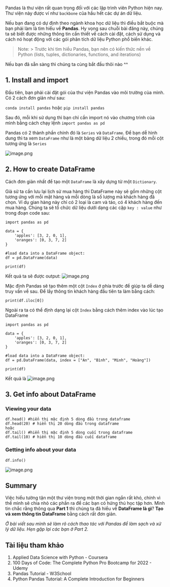 Pandas là thư viện rất quan trọng đối với các lập trình viên Python hiện nay. Thư viện này được ví như ```backbone``` của hầu hết các dự án dữ liệu.

Nếu bạn đang có dự định theo ngành khoa học dữ liệu thì điều bắt buộc mà bạn phải làm là tìm hiểu về **Pandas**. Hy vọng sau chuỗi bài đăng này, chúng ta sẽ biết được những thông tin cần thiết về cách cài đặt, cách sử dụng và cách nó hoạt động với các gói phân tích dữ liệu Python phổ biến khác.

> Note:
    >  Trước khi tìm hiểu Pandas, bạn nên có kiến thức nền về Python (lists, tuples, dictionaries, functions, and iterations)

Nếu bạn đã sẵn sàng thì chúng ta cùng bắt đầu thôi nào ^^

## 1. Install and import
Đầu tiên, bạn phải cài đặt gói của thư viện Pandas vào môi trường của mình. Có 2 cách đơn giản như sau:

```conda install pandas``` hoặc ```pip install pandas```

Sau đó, mỗi khi sử dụng thì bạn chỉ cần import nó vào chương trình của mình bằng cách chạy lệnh ```import pandas as pd```

Pandas có 2 thành phần chính đó là `Series` và `DataFrame`. Để bạn dễ hình dung thì ta xem `DataFrame` như là một bảng dữ liệu 2 chiều, trong đó mỗi cột tương ứng là `Series`

![image.png](https://images.viblo.asia/e390fb78-8cb0-4a04-bd8a-1a3e12e1ace5.png)

## 2. How to create DataFrame
Cách đơn giản nhất để tạo một `DataFrame` là xây dựng từ một `Dictionary`. 

Giả sử ta cần lưu lại lịch sử mua hàng thì DataFrame này sẽ gồm những cột tương ứng với mỗi mặt hàng và mỗi dòng là số lượng mà khách hàng đã chọn. Ví dụ gian hàng này chỉ có 2 loại là cam và táo, có 4 khách hàng đến mua hàng. Chúng ta sẽ tổ chức dữ liệu dưới dạng các cặp `key : value` như trong đoạn code sau: 
```
import pandas as pd

data = {
    'apples': [3, 2, 0, 1], 
    'oranges': [0, 3, 7, 2]
}

#load data into a DataFrame object:
df = pd.DataFrame(data)

print(df) 
```
Kết quả ta sẽ được output: 
![image.png](https://images.viblo.asia/6b924e7c-2e79-440c-868a-8a2b56c9b562.png)

Mặc định Pandas sẽ tạo thêm một cột `Index` ở phía trước để giúp ta dễ dàng truy vấn về sau.
Để lấy thông tin khách hàng đầu tiên ta làm bằng cách:
```
print(df.iloc[0])
```
Ngoài ra ta có thể định dạng lại cột `Index` bằng cách thêm index vào lúc tạo DataFrame
```
import pandas as pd

data = {
    'apples': [3, 2, 0, 1], 
    'oranges': [0, 3, 7, 2]
}

#load data into a DataFrame object:
df = pd.DataFrame(data, index = ["An", "Bình", "Minh", "Hoàng"])

print(df) 
```

Kết quả là ![image.png](https://images.viblo.asia/37693945-00e4-4623-8868-213b2e8d858e.png)

## 3. Get info about DataFrame
### Viewing your data
```
df.head() #hiển thị mặc định 5 dòng đầu trong dataframe
df.head(20) # hiển thị 20 dòng đầu trong dataframe
hoặc
df.tail() #hiển thị mặc định 5 dòng cuối trong dataframe
df.tail(10) # hiển thị 10 dòng đầu cuối dataframe
```
### Getting info about your data
```
df.info()
```
![image.png](https://images.viblo.asia/7875e693-a3e3-4a92-bb5a-0263007b70c7.png)

## Summary
Việc hiểu tường tận một thư viện trong một thời gian ngắn rất khó, chính vì thế mình sẽ chia nhỏ các phần ra để các bạn có hứng thú học tập hơn. Mình tin chắc rằng thông qua **Part 1** thì chúng ta đã hiểu về **DataFrame là gì**? **Tạo và xem thông tin DataFrame** bằng cách rất đơn giản.

*Ở bài viết sau mình sẽ làm rõ cách thao tác với Pandas để làm sạch và xử lý dữ liệu. Hẹn gặp lại các bạn ở Part 2.*
## Tài liệu tham khảo
1. Applied Data Science with Python - Coursera
1. 100 Days of Code: The Complete Python Pro Bootcamp for 2022 - Udemy
1. Pandas Tutorial - W3School
1. Python Pandas Tutorial: A Complete Introduction for Beginners